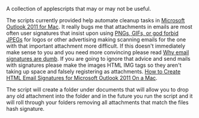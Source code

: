 A collection of applescripts that may or may not be useful.

The scripts currently provided help automate cleanup tasks in [Microsoft Outlook 2011 for Mac][1]. It really bugs me that attachments in emails are most often user signatures that insist upon using [PNGs, GIFs, or god forbid JPEGs][2] for logos or other advertising making scanning emails for the one with that important attachment more difficult. If this doesn't immediately make sense to you and you need more convincing please read [Why email signatures are dumb][3]. If you are going to ignore that advice and send mails with signatures please make the images HTML IMG tags so they aren't taking up space and falsely registering as attachments. [How to Create HTML Email Signatures for Microsoft Outlook 2011 On a Mac][4].

The script will create a folder under documents that will allow you to drop any old attachment into the folder and in the future you run the script and it will roll through your folders removing all attachments that match the files hash signature.

[1]: http://www.microsoft.com/mac/outlook/
[2]: http://graphicssoft.about.com/od/graphicformats/f/summary.htm
[3]: http://www.cbsnews.com/8301-505143_162-57457814/why-email-signatures-are-dumb/
[4]: http://mydesignpad.com/how-to-create-html-email-signatures-for-microsoft-outlook-2011-on-mac/
